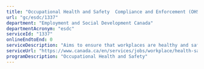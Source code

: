 ```yaml
---
title: "Occupational Health and Safety  Compliance and Enforcement (OHSCE)"
url: "gc/esdc/1337"
department: "Employment and Social Development Canada"
departmentAcronym: "esdc"
serviceId: "1337"
onlineEndtoEnd: 0
serviceDescription: "Aims to ensure that workplaces are healthy and safe in an evolving context. The Service's role is to create tools to increase awareness of health and safety issues and assist employers and employees to understand their duties and rights under the Code. Some of these tools include promotional material and proactive information for both employees and employers. The Service also conducts inspections and investigations, issues directions and, if necessary, initiates prosecutions to enforce compliance with the Code."
serviceUrl: "https://www.canada.ca/en/services/jobs/workplace/health-safety.html"
programDescription: "Occupational Health and Safety"
---
```

